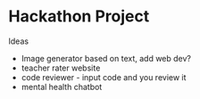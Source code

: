 # Hackathon Project 

Ideas
- Image generator based on text, add web dev?
- teacher rater website
- code reviewer - input code and you review it
- mental health chatbot
